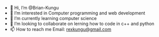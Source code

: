- 👋 Hi, I’m @Brian-Kungu
- 👀 I’m interested in Computer programming and web development
- 🌱 I’m currently learning computer science
- 💞️ I’m looking to collaborate on lerning how to code in c++ and python
- 📫 How to reach me Email: rexkungu@gmail.com

<!---
Brian-Kungu/Brian-Kungu is a ✨ special ✨ repository because its `README.md` (this file) appears on your GitHub profile.
You can click the Preview link to take a look at your changes.
--->
